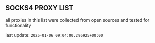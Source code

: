## SOCKS4 PROXY LIST

all proxies in this list were collected from open sources and tested for functionality

last update: `2025-01-06 09:04:00.295925+00:00`